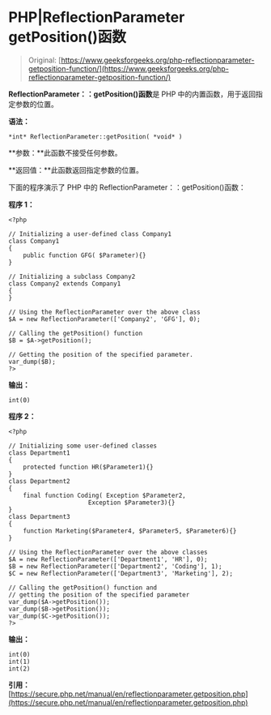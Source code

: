# PHP|ReflectionParameter getPosition()函数

> Original: [https://www.geeksforgeeks.org/php-reflectionparameter-getposition-function/](https://www.geeksforgeeks.org/php-reflectionparameter-getposition-function/)

**ReflectionParameter：：getPosition()函数**是 PHP 中的内置函数，用于返回指定参数的位置。

**语法：**

```
*int* ReflectionParameter::getPosition( *void* )
```

**参数：**此函数不接受任何参数。

**返回值：**此函数返回指定参数的位置。

下面的程序演示了 PHP 中的 ReflectionParameter：：getPosition()函数：

**程序 1：**

```
<?php

// Initializing a user-defined class Company1
class Company1
{
    public function GFG( $Parameter){}
}

// Initializing a subclass Company2
class Company2 extends Company1
{
}

// Using the ReflectionParameter over the above class
$A = new ReflectionParameter(['Company2', 'GFG'], 0); 

// Calling the getPosition() function
$B = $A->getPosition();

// Getting the position of the specified parameter.
var_dump($B);
?>
```

**输出：**

```
int(0)

```

**程序 2：**

```
<?php

// Initializing some user-defined classes
class Department1
{
    protected function HR($Parameter1){}
}
class Department2
{
    final function Coding( Exception $Parameter2,
                      Exception $Parameter3){}
}
class Department3
{
    function Marketing($Parameter4, $Parameter5, $Parameter6){}
}

// Using the ReflectionParameter over the above classes
$A = new ReflectionParameter(['Department1', 'HR'], 0);
$B = new ReflectionParameter(['Department2', 'Coding'], 1);
$C = new ReflectionParameter(['Department3', 'Marketing'], 2);

// Calling the getPosition() function and 
// getting the position of the specified parameter
var_dump($A->getPosition());
var_dump($B->getPosition());
var_dump($C->getPosition());
?>
```

**输出：**

```
int(0)
int(1)
int(2)

```

**引用：**[https://secure.php.net/manual/en/reflectionparameter.getposition.php](https://secure.php.net/manual/en/reflectionparameter.getposition.php)